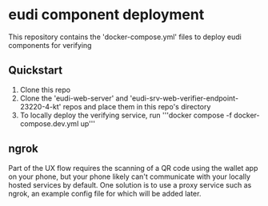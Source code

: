 # eudi component deployment
This repository contains the 'docker-compose.yml' files to deploy eudi components for verifying

## Quickstart
1. Clone this repo
2. Clone the 'eudi-web-server' and 'eudi-srv-web-verifier-endpoint-23220-4-kt' repos and place them in this repo's directory
3. To locally deploy the verifying service, run
'''docker compose -f docker-compose.dev.yml up'''

## ngrok
Part of the UX flow requires the scanning of a QR code using the wallet app on your phone, but your phone likely can't communicate with your locally hosted services by default. One solution is to use a proxy service such as ngrok, an example config file for which will be added later.
